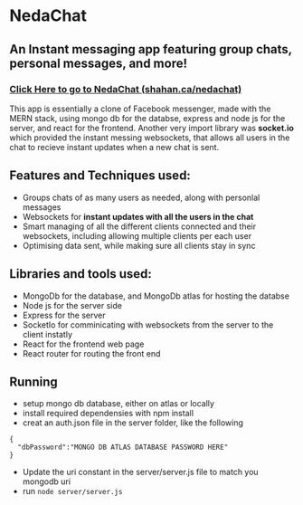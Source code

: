# NedaChat
## An Instant messaging app featuring group chats, personal messages, and more!

### [Click Here to go to NedaChat (shahan.ca/nedachat)](http://shahan.ca/nedachat)

This app is essentially a clone of Facebook messenger, made with the MERN stack, using mongo db for the databse, express and node js for the server,
and react for the frontend. Another very import library was **socket.io** which provided the instant messing websockets, that allows all users in the chat to 
recieve instant updates when a new chat is sent.

## Features and Techniques used:
- Groups chats of as many users as needed, along with personlal messages
- Websockets for **instant updates with all the users in the chat**
- Smart managing of all the different clients connected and their websockets, including allowing multiple clients per each user
- Optimising data sent, while making sure all clients stay in sync


## Libraries and tools used:
- MongoDb for the database, and MongoDb atlas for hosting the databse
- Node js for the server side
- Express for the server
- SocketIo for comminicating with websockets from the server to the client instatly
- React for the frontend web page
- React router for routing the front end

 

## Running

- setup mongo db database, either on atlas or locally
- install required dependensies with npm install 
- creat an auth.json file in the server folder, like the following
```
{
  "dbPassword":"MONGO DB ATLAS DATABASE PASSWORD HERE"
}
```
- Update the uri constant in the server/server.js file to match you mongodb uri
- run ` node server/server.js `


